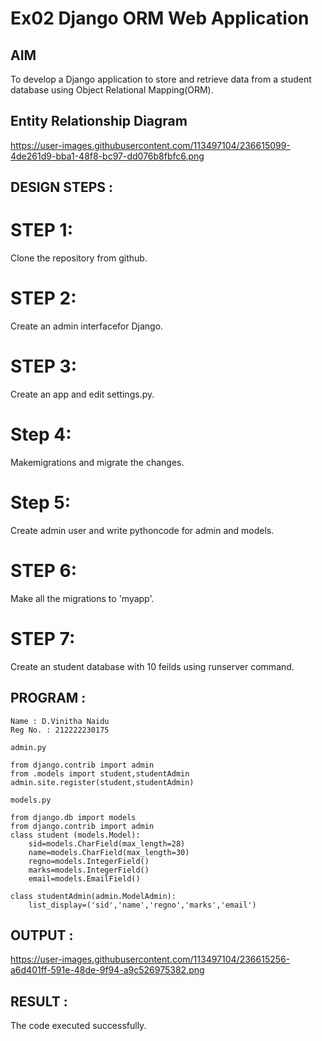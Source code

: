 # Ex02 Django ORM Web Application

## AIM
To develop a Django application to store and retrieve data from a student database using Object Relational Mapping(ORM).

## Entity Relationship Diagram

https://user-images.githubusercontent.com/113497104/236615099-4de261d9-bba1-48f8-bc97-dd076b8fbfc6.png


## DESIGN STEPS : 

# STEP 1:
Clone the repository from github.

# STEP 2:
Create an admin interfacefor Django.

# STEP 3:
Create an app and edit settings.py.

# Step 4:
Makemigrations and migrate the changes.

# Step 5:
Create admin user and write pythoncode for admin and models.

# STEP 6:
Make all the migrations to 'myapp'.

# STEP 7:
Create an student database with 10 feilds using runserver command.

## PROGRAM :
```
Name : D.Vinitha Naidu
Reg No. : 212222230175
```
```
admin.py 

from django.contrib import admin
from .models import student,studentAdmin 
admin.site.register(student,studentAdmin)

models.py

from django.db import models
from django.contrib import admin
class student (models.Model):
    sid=models.CharField(max_length=28)
    name=models.CharField(max_length=30)
    regno=models.IntegerField()
    marks=models.IntegerField()
    email=models.EmailField()

class studentAdmin(admin.ModelAdmin):
    list_display=('sid','name','regno','marks','email')

```



## OUTPUT :

https://user-images.githubusercontent.com/113497104/236615256-a6d401ff-591e-48de-9f94-a9c526975382.png


## RESULT :
The code executed successfully.
